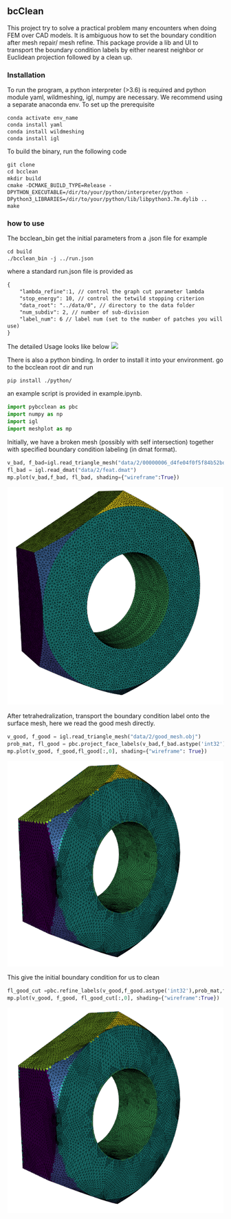 ## bcClean

This project try to solve a practical problem many encounters when doing FEM over CAD models. It is ambiguous how to set the boundary condition after mesh repair/ mesh refine. This package provide a lib and UI to transport the boundary condition labels by either nearest neighbor or Euclidean projection followed by a clean up.

### Installation
To run the program, a python interpreter (>3.6) is required and python module yaml, wildmeshing, igl, numpy are necessary. We recommend using a separate anaconda env. To set up the prerequisite
```shell
conda activate env_name
conda install yaml
conda install wildmeshing
conda install igl
```
To build the binary, run the following code
```shell
git clone 
cd bcclean
mkdir build
cmake -DCMAKE_BUILD_TYPE=Release -DPYTHON_EXECUTABLE=/dir/to/your/python/interpreter/python -DPython3_LIBRARIES=/dir/to/your/python/lib/libpython3.7m.dylib ..
make
```

### how to use
The bcclean_bin get the initial parameters from a .json file for example
```shell
cd build
./bcclean_bin -j ../run.json
```
where a standard run.json file is provided as
```jsonc
{
    "lambda_refine":1, // control the graph cut parameter lambda
    "stop_energy": 10, // control the tetwild stopping criterion
    "data_root": "../data/0", // directory to the data folder
    "num_subdiv": 2, // number of sub-division
    "label_num": 6 // label num (set to the number of patches you will use)
}
```
The detailed Usage looks like below
![](README_support/blur.gif)

There is also a python binding. In order to install it into your environment. go to the bcclean root dir and run
```shell
pip install ./python/
```
an example script is provided in example.ipynb.
```python
import pybcclean as pbc
import numpy as np
import igl
import meshplot as mp
```
Initially, we have a broken mesh (possibly with self intersection) together with specified boundary condition labeling (in dmat format).
```python
v_bad, f_bad=igl.read_triangle_mesh("data/2/00000006_d4fe04f0f5f84b52bd4f10e4_trimesh_001.obj")
fl_bad = igl.read_dmat("data/2/feat.dmat")
mp.plot(v_bad,f_bad, fl_bad, shading={"wireframe":True})
```
![](README_support/bad.png)

After tetrahedralization, transport the boundary condition label onto the surface mesh, here we read the good mesh directly.
```python
v_good, f_good = igl.read_triangle_mesh("data/2/good_mesh.obj")
prob_mat, fl_good = pbc.project_face_labels(v_bad,f_bad.astype('int32'), fl_bad.astype('int32'),v_good,f_good.astype('int32'))
mp.plot(v_good, f_good,fl_good[:,0], shading={"wireframe": True})
```
![](README_support/good_initial.png)

This give the initial boundary condition for us to clean
```python
fl_good_cut =pbc.refine_labels(v_good,f_good.astype('int32'),prob_mat,fl_good.astype('int32'),1)
mp.plot(v_good, f_good, fl_good_cut[:,0], shading={"wireframe":True})
```
![](README_support/good_initial.png)


